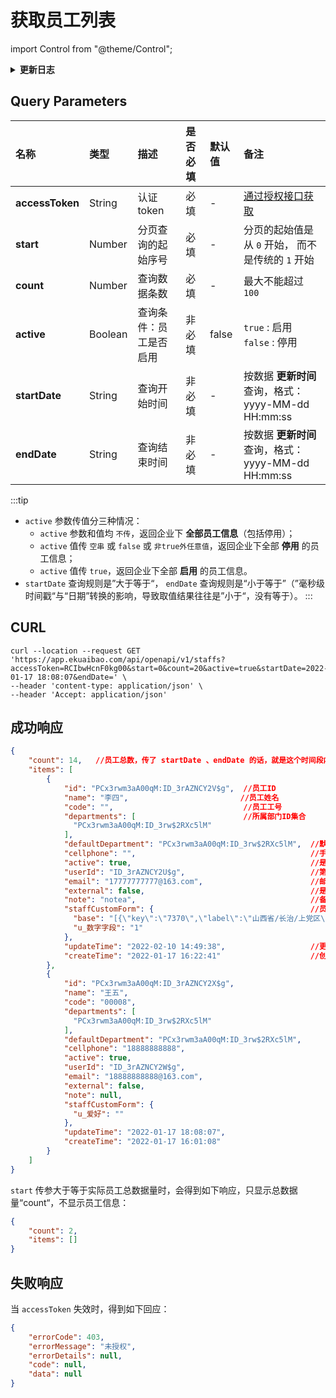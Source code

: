 # 获取员工列表

import Control from "@theme/Control";

<Control
method="GET"
url="/api/openapi/v1/staffs"
/>

<details>
  <summary><b>更新日志</b></summary>
  <div>

  [**1.1.0**](/docs/open-api/notice/update-log#110) &emsp; -> 🐞 新增了 `startDate` 和 `endDate` 参数，根据 **更新时间** 过滤列表数据，并且返回值中增加 `createTime` 和 `updateTime` 参数。<br/>
  [**0.7.155**](/docs/open-api/notice/update-log#07155) -> 🆕 新增了 `active`（是否启用）参数过滤员工列表。<br/>

  </div>
</details>

## Query Parameters

| 名称 | 类型 | 描述 | 是否必填 | 默认值 | 备注 |
| :--- | :--- | :--- | :--- |:--- | :--- |
| **accessToken** | String  | 认证token	        | 必填  | - | [通过授权接口获取](/docs/open-api/getting-started/auth) |
| **start**       | Number  | 分页查询的起始序号    | 必填  | - | 分页的起始值是从 `0` 开始， 而不是传统的 `1` 开始 |
| **count**       | Number  | 查询数据条数         | 必填  | - | 最大不能超过 `100` |
| **active**      | Boolean | 查询条件：员工是否启用 | 非必填 | false | `true` : 启用 &emsp; `false` : 停用 |
| **startDate**   | String  | 查询开始时间 | 非必填 | - | 按数据 **更新时间** 查询，格式：yyyy-MM-dd HH:mm:ss |
| **endDate**     | String  | 查询结束时间 | 非必填 | - | 按数据 **更新时间** 查询，格式：yyyy-MM-dd HH:mm:ss |

:::tip
- `active` 参数传值分三种情况：
  - `active` 参数和值均 `不传`，返回企业下 **全部员工信息**（包括停用）；
  - `active` 值传 `空串` 或 `false` 或 `非true外任意值`，返回企业下全部 **停用** 的员工信息；
  - `active` 值传 `true`，返回企业下全部 **启用** 的员工信息。
- `startDate` 查询规则是”大于等于“， `endDate` 查询规则是“小于等于”（”毫秒级时间戳“与“日期”转换的影响，导致取值结果往往是”小于“，没有等于）。
:::

## CURL
```shell
curl --location --request GET 'https://app.ekuaibao.com/api/openapi/v1/staffs?accessToken=RCIbwHcnF0kg00&start=0&count=20&active=true&startDate=2022-01-17 18:08:07&endDate=' \
--header 'content-type: application/json' \
--header 'Accept: application/json'
```

## 成功响应
```json
{
    "count": 14,   //员工总数，传了 startDate 、endDate 的话，就是这个时间段内的总数
    "items": [
        {
            "id": "PCx3rwm3aA00qM:ID_3rAZNCY2V$g",  //员工ID
            "name": "李四",                         //员工姓名
            "code": "",                             //员工工号
            "departments": [                        //所属部门ID集合
              "PCx3rwm3aA00qM:ID_3rw$2RXc5lM"
            ],
            "defaultDepartment": "PCx3rwm3aA00qM:ID_3rw$2RXc5lM",  //默认部门ID
            "cellphone": "",                                       //手机号
            "active": true,                                        //是否停用
            "userId": "ID_3rAZNCY2U$g",                            //第三方平台人员ID
            "email": "17777777777@163.com",                        //邮箱
            "external": false,                                     //是否外部员工
            "note": "notea",                                       //备注
            "staffCustomForm": {                                   //员工自定义字段
              "base": "[{\"key\":\"7370\",\"label\":\"山西省/长治/上党区\"}]",  //常驻地
              "u_数字字段": "1"
            }, 
            "updateTime": "2022-02-10 14:49:38",                   //更新时间
            "createTime": "2022-01-17 16:22:41"                    //创建时间
        },
        {
            "id": "PCx3rwm3aA00qM:ID_3rAZNCY2X$g",
            "name": "王五",
            "code": "00008",
            "departments": [
              "PCx3rwm3aA00qM:ID_3rw$2RXc5lM"
            ],
            "defaultDepartment": "PCx3rwm3aA00qM:ID_3rw$2RXc5lM",
            "cellphone": "18888888888",
            "active": true,
            "userId": "ID_3rAZNCY2W$g",
            "email": "18888888888@163.com",
            "external": false,
            "note": null,
            "staffCustomForm": {
              "u_爱好": ""
            },
            "updateTime": "2022-01-17 18:08:07",
            "createTime": "2022-01-17 16:01:08"
        }
    ]
}
```

`start` 传参大于等于实际员工总数据量时，会得到如下响应，只显示总数据量“count“，不显示员工信息：
```json
{
    "count": 2,
    "items": []
}
```

## 失败响应
当 `accessToken` 失效时，得到如下回应：
```json
{
    "errorCode": 403,
    "errorMessage": "未授权",
    "errorDetails": null,
    "code": null,
    "data": null
}
```

